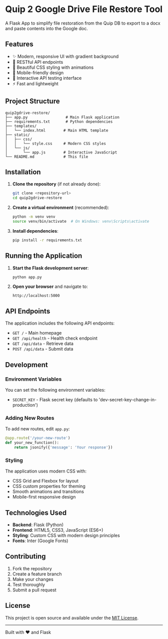# Quip 2 Google Drive File Restore Tool

A Flask App to simplify file restoration from the Quip DB to export to a docx and paste contents into the Google doc.

## Features

- ✨ Modern, responsive UI with gradient background
- 🔧 RESTful API endpoints
- 🎨 Beautiful CSS styling with animations
- 📱 Mobile-friendly design
- 🧪 Interactive API testing interface
- ⚡ Fast and lightweight

## Project Structure

```
quip2gdrive-restore/
├── app.py                 # Main Flask application
├── requirements.txt       # Python dependencies
├── templates/
│   └── index.html        # Main HTML template
├── static/
│   ├── css/
│   │   └── style.css     # Modern CSS styles
│   └── js/
│       └── app.js        # Interactive JavaScript
└── README.md             # This file
```

## Installation

1. **Clone the repository** (if not already done):
   ```bash
   git clone <repository-url>
   cd quip2gdrive-restore
   ```

2. **Create a virtual environment** (recommended):
   ```bash
   python -m venv venv
   source venv/bin/activate  # On Windows: venv\Scripts\activate
   ```

3. **Install dependencies**:
   ```bash
   pip install -r requirements.txt
   ```

## Running the Application

1. **Start the Flask development server**:
   ```bash
   python app.py
   ```

2. **Open your browser** and navigate to:
   ```
   http://localhost:5000
   ```

## API Endpoints

The application includes the following API endpoints:

- `GET /` - Main homepage
- `GET /api/health` - Health check endpoint
- `GET /api/data` - Retrieve data
- `POST /api/data` - Submit data

## Development

### Environment Variables

You can set the following environment variables:

- `SECRET_KEY` - Flask secret key (defaults to 'dev-secret-key-change-in-production')

### Adding New Routes

To add new routes, edit `app.py`:

```python
@app.route('/your-new-route')
def your_new_function():
    return jsonify({'message': 'Your response'})
```

### Styling

The application uses modern CSS with:
- CSS Grid and Flexbox for layout
- CSS custom properties for theming
- Smooth animations and transitions
- Mobile-first responsive design

## Technologies Used

- **Backend**: Flask (Python)
- **Frontend**: HTML5, CSS3, JavaScript (ES6+)
- **Styling**: Custom CSS with modern design principles
- **Fonts**: Inter (Google Fonts)

## Contributing

1. Fork the repository
2. Create a feature branch
3. Make your changes
4. Test thoroughly
5. Submit a pull request

## License

This project is open source and available under the [MIT License](LICENSE).

---

Built with ❤️ and Flask
